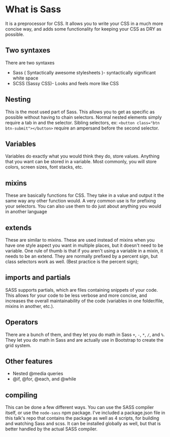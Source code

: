 # What is Sass

It is a preprocessor for CSS. It allows you to write your CSS in a much more concise way, and adds some functionality for keeping your CSS as DRY as possible.

## Two syntaxes

There are two syntaxes

* Sass ( Syntactically awesome stylesheets )- syntactically significant white space
* SCSS (Sassy CSS)- Looks and feels more like CSS


## Nesting

This is the most used part of Sass. This allows you to get as specific as possible without having to chain selectors. Normal nested elements simply require a tab in and the selector. Sibling selectors, ex: `<button class="btn btn-submit"></button>` require an ampersand before the second selector.

## Variables

Variables do exactly what you would think they do, store values. Anything that you want can be stored in a variable. Most commonly, you will store colors, screen sizes, font stacks, etc.

## mixins

These are basically functions for CSS. They take in a value and output it the same way any other function would. A very common use is for prefixing your selectors. You can also use them to do just about anything you would in another language

## extends

These are similar to mixins. These are used instead of mixins when you have one style aspect you want in multiple places, but it doesn't need to be variable. One rule of thumb is that if you aren't using a variable in a mixin, it needs to be an extend. They are normally prefixed by a percent sign, but class selectors work as well. (Best practice is the percent sign);

## imports and partials

SASS supports partials, which are files containing snippets of your code. This allows for your code to be less verbose and more concise, and increases the overall maintainability of the code (variables in one folder/file, mixins in another, etc.).

## Operators
There are a bunch of them, and they let you do math in Sass `+`, `-`, `*`, `/`, and `%`. They let you do math in Sass and are actually use in Bootstrap to create the grid system.

## Other features

- Nested @media queries
- @if, @for, @each, and @while

## compiling

This can be done a few different ways. You can use the SASS compiler itself, or use the `node-sass` npm package. I've included a package.json file in this talk's repo that contains the package as well as 4 scripts, for building and watching Sass and scss. It can be installed globally as well, but that is better handled by the actual SASS compiler.
